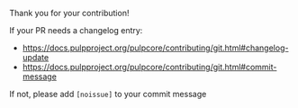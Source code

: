 Thank you for your contribution!

If your PR needs a changelog entry:
* https://docs.pulpproject.org/pulpcore/contributing/git.html#changelog-update
* https://docs.pulpproject.org/pulpcore/contributing/git.html#commit-message

If not, please add `[noissue]` to your commit message
